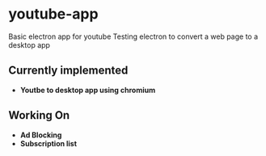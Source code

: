 # youtube-app
Basic electron app for youtube
Testing electron to convert a web page to a desktop app

## Currently implemented
- **Youtbe to desktop app using chromium**

## Working On
- **Ad Blocking**
- **Subscription list**
